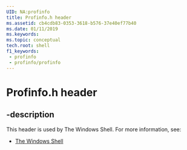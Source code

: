 ```yaml
---
UID: NA:profinfo
title: Profinfo.h header
ms.assetid: cb4cdb83-0353-3618-b576-37e40ef77b40
ms.date: 01/11/2019
ms.keywords: 
ms.topic: conceptual
tech.root: shell
f1_keywords:
 - profinfo
 - profinfo/profinfo
---
```


# Profinfo.h header


## -description

This header is used by The Windows Shell. For more information, see:

- [The Windows Shell](../_shell/index.md)

